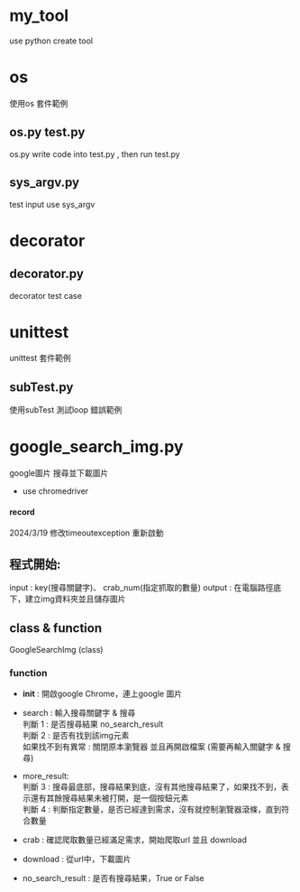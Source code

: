 # my_tool
use python create tool

# os
使用os 套件範例

## os.py test.py
os.py write code into test.py , then run test.py
## sys_argv.py
test input use sys_argv

# decorator 
## decorator.py 
decorator test case

# unittest
unittest 套件範例
## subTest.py
使用subTest 測試loop 錯誤範例

# google_search_img.py
google圖片 搜尋並下載圖片
* use chromedriver

#### record 
2024/3/19 修改timeoutexception 重新啟動

## 程式開始:
input : key(搜尋關鍵字)、 crab_num(指定抓取的數量)
output : 在電腦路徑底下，建立img資料夾並且儲存圖片

## class & function
GoogleSearchImg (class)

### function 
* __init__ : 開啟google Chrome，連上google 圖片
* search : 輸入搜尋關鍵字 & 搜尋  
判斷 1 : 是否搜尋結果 no_search_result  
判斷 2 : 是否有找到該img元素  
如果找不到有異常 : 關閉原本瀏覽器 並且再開啟檔案 (需要再輸入關鍵字 & 搜尋)  

* more_result:  
判斷 3 : 搜尋最底部，搜尋結果到底，沒有其他搜尋結果了，如果找不到，表示還有其餘搜尋結果未被打開，是一個按鈕元素   
判斷 4 : 判斷指定數量，是否已經達到需求，沒有就控制瀏覽器滾條，直到符合數量   
  
* crab : 確認爬取數量已經滿足需求，開始爬取url 並且 download 
* download : 從url中，下載圖片
* no_search_result : 是否有搜尋結果，True or False









